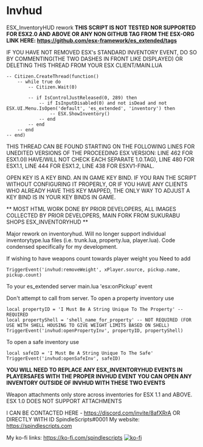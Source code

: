 # Invhud
ESX_InventoryHUD rework
**THIS SCRIPT IS NOT TESTED NOR SUPPORTED FOR ESX2.0 AND ABOVE OR ANY NON GITHUB TAG FROM THE ESX-ORG LINK HERE: https://github.com/esx-framework/es_extended/tags**

IF YOU HAVE NOT REMOVED ESX's STANDARD INVENTORY EVENT, DO SO BY COMMENTING(THE TWO DASHES IN FRONT LIKE DISPLAYED) OR DELETING THIS THREAD FROM YOUR ESX CLIENT/MAIN.LUA
```
-- Citizen.CreateThread(function()
	-- while true do
		-- Citizen.Wait(0)

		-- if IsControlJustReleased(0, 289) then
			-- if IsInputDisabled(0) and not isDead and not ESX.UI.Menu.IsOpen('default', 'es_extended', 'inventory') then
				-- ESX.ShowInventory()
			-- end
		-- end
	-- end
-- end)
```

THIS THREAD CAN BE FOUND STARTING ON THE FOLLOWING LINES FOR UNEDITED VERSIONS OF THE PROCEEDING ESX VERSION: LINE 462 FOR ESX1.0(I HAVE/WILL NOT CHECK EACH SEPARATE 1.0.TAG),
LINE 480 FOR ESX1.1, LINE 444 FOR ESX1.2, LINE 438 FOR ESXV1-FINAL.

OPEN KEY IS A KEY BIND. AN IN GAME KEY BIND. IF YOU RAN THE SCRIPT WITHOUT CONFIGURING IT PROPERLY, OR
IF YOU HAVE ANY CLIENTS WHO ALREADY HAVE THIS KEY MAPPED, THE ONLY WAY TO ADJUST A KEY BIND IS
IN YOUR KEY BINDS IN GAME.

** MOST HTML WORK DONE BY PRIOR DEVELOPERS, ALL IMAGES COLLECTED BY PRIOR DEVELOPERS, MAIN FORK FROM SUKURABU SHOPS ESX_INVENTORYHUD **

Major rework on inventoryhud. Will no longer support individual inventorytype.lua files (i.e. trunk.lua, property.lua, player.lua).
Code condensed specifically for my development.

If wishing to have weapons count towards player weight you Need to add 
```
TriggerEvent('invhud:removeWeight', xPlayer.source, pickup.name, pickup.count)
```
To your es_extended server main.lua 'esx:onPickup' event 


Don't attempt to call from server.
To open a property inventory use 
```
local propertyID = 'I Must Be A String Unique To The Property' -- REQUIRED
local propertyShell = 'shell_name_for_property' -- NOT REQUIRED (FOR USE WITH SHELL HOUSING TO GIVE WEIGHT LIMITS BASED ON SHELL)
TriggerEvent('invhud:openPropertyInv', propertyID, propertyShell)
```
To open a safe inventory use 
```
local safeID = 'I Must Be A String Unique To The Safe'
TriggerEvent('invhud:openSafeInv', safeID)
```
**YOU WILL NEED TO REPLACE ANY ESX_INVENTORYHUD EVENTS IN PLAYERSAFES WITH THE PROPER INVHUD EVENT**
**YOU CAN OPEN ANY INVENTORY OUTSIDE OF INVHUD WITH THESE TWO EVENTS**

Weapon attachments only store across inventories for ESX 1.1 and ABOVE. ESX 1.0 DOES NOT SUPPORT ATTACHMENTS

I CAN BE CONTACTED HERE - https://discord.com/invite/8afXRrA OR DIRECTLY WITH ID SpindleScripts#0001
My website:
https://spindlescripts.com

My ko-fi links:
https://ko-fi.com/spindlescripts
[![ko-fi](https://www.ko-fi.com/img/githubbutton_sm.svg)](https://ko-fi.com/X7X42NXB6)
